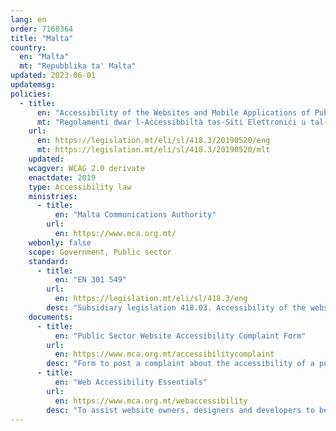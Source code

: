 ```yaml
---
lang: en
order: 7168364
title: "Malta"
country:
  en: "Malta"
  mt: "Repubblika ta' Malta"
updated: 2023-06-01
updatemsg:
policies:
  - title:
      en: "Accessibility of the Websites and Mobile Applications of Public Sector Bodies Regulations"
      mt: "Regolamenti dwar l-Aċċessibbiltà tas-Siti Elettroniċi u tal-Applikazzjonijiet Mobbli tal-Korpi tas-Settur Pubbliku"
    url:
      en: https://legislation.mt/eli/sl/418.3/20190520/eng
      mt: https://legislation.mt/eli/sl/418.3/20190520/mlt
    updated: 
    wcagver: WCAG 2.0 derivate
    enactdate: 2019
    type: Accessibility law
    ministries:
      - title:
          en: "Malta Communications Authority"
        url:
          en: https://www.mca.org.mt/
    webonly: false
    scope: Government, Public sector
    standard:
      - title:
          en: "EN 301 549"
        url:
          en: https://legislation.mt/eli/sl/418.3/eng
        desc: "Subsidiary legislation 418.03. Accessibility of the websites and mobile applications of public sector bodies regulations, 7th May 2019. Legal Notice 89 of 2019. For the implementation of EU Directive 2016/2102"
    documents:
      - title:
          en: "Public Sector Website Accessibility Complaint Form"
        url:
          en: https://www.mca.org.mt/accessibilitycomplaint
        desc: "Form to post a complaint about the accessibility of a public sector body website"
      - title:
          en: "Web Accessibility Essentials"
        url:
          en: https://www.mca.org.mt/webaccessibility
        desc: "To assist website owners, designers and developers to better understand what is normally required to meet the W3 WCAG criteria, a number of “Essential Guides” have been compiled that aim to simplify further the WCAG criteria requirements and as much as possible, ensure that even non-technical personnel may comprehend what is needed to create an accessible website."
---
```

